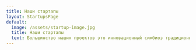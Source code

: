 ```yaml
---
title: Наши стартапы
layout: StartupsPage
default:
  image: /assets/startup-image.jpg
  title: Наши стартапы
  text: Большинство наших проектов это инновационный симбиоз традиционного бизнеса и цифровых технологий. Мы поддерживаем предпринимателей, которые стремятся решить реальные проблемы людей и бизнесов. В создании наших цифровых продуктов мы используем только самые актуальные технологии и языки программирования. Мы первая студия в Казахстане, которая занимается одновременно продуктами в сфере мобильных приложений, адаптивных веб-сайтов, виртуальной реальности и искусственного интеллекта.
---
```

